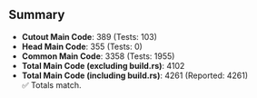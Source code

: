 ## Summary

- **Cutout Main Code**: 389 (Tests: 103)  
- **Head Main Code**: 355 (Tests: 0)  
- **Common Main Code**: 3358 (Tests: 1955)  
- **Total Main Code (excluding build.rs)**: 4102  
- **Total Main Code (including build.rs)**: 4261 (Reported: 4261)  
✅ Totals match.
